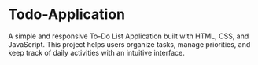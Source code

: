 # Todo-Application
A simple and responsive To-Do List Application built with HTML, CSS, and JavaScript. This project helps users organize tasks, manage priorities, and keep track of daily activities with an intuitive interface.
